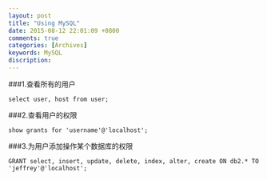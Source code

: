 ```yaml
---
layout: post
title: "Using MySQL"
date: 2015-08-12 22:01:09 +0800
comments: true
categories: [Archives]
keywords: MySQL
discription: 
---
```


###1.查看所有的用户

```
select user, host from user;
```
###2.查看用户的权限

```
show grants for 'username'@'localhost';
```

###3.为用户添加操作某个数据库的权限

```
GRANT select, insert, update, delete, index, alter, create ON db2.* TO 'jeffrey'@'localhost';
```


